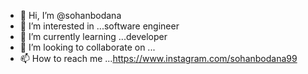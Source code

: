 - 👋 Hi, I’m @sohanbodana
- 👀 I’m interested in ...software engineer 
- 🌱 I’m currently learning ...developer
- 💞️ I’m looking to collaborate on ...
- 📫 How to reach me ...https://www.instagram.com/sohanbodana99

<!---
sohanbodana/sohanbodana is a ✨ special ✨ repository because its `README.md` (this file) appears on your GitHub profile.
You can click the Preview link to take a look at your changes.
--->
